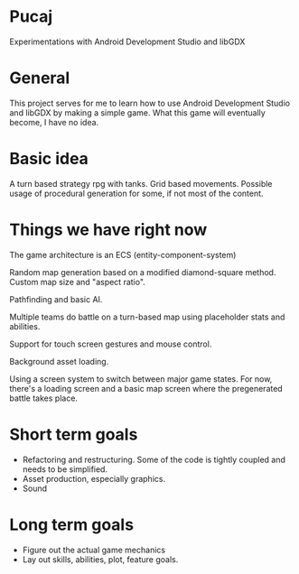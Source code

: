 Pucaj
=====

Experimentations with Android Development Studio and libGDX

General
=======

This project serves for me to learn how to use Android Development Studio and libGDX by making a simple game. What this game will eventually become, I have no idea.


Basic idea
==========

A turn based strategy rpg with tanks. Grid based movements. Possible usage of procedural generation for some, if not most of the content.

Things we have right now
=========================

The game architecture is an ECS (entity-component-system)

Random map generation based on a modified diamond-square method. Custom map size and "aspect ratio". 

Pathfinding and basic AI.

Multiple teams do battle on a turn-based map using placeholder stats and abilities.

Support for touch screen gestures and mouse control.

Background asset loading.

Using a screen system to switch between major game states. For now, there's a loading screen and a basic map screen where the pregenerated battle takes place.


Short term goals
================

* Refactoring and restructuring. Some of the code is tightly coupled and needs to be simplified.
* Asset production, especially graphics.
* Sound

Long term goals
===============

* Figure out the actual game mechanics
* Lay out skills, abilities, plot, feature goals.
